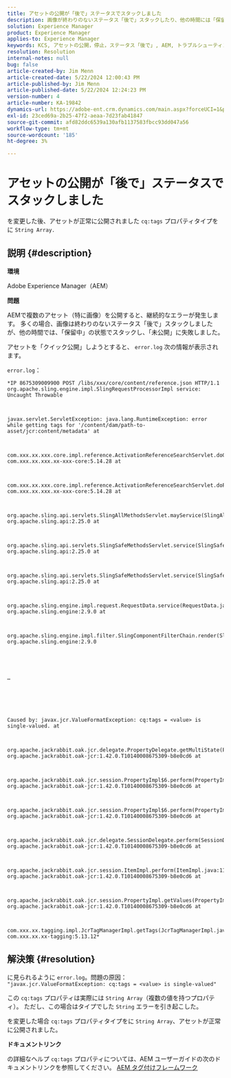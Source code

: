 ```yaml
---
title: アセットの公開が「後で」ステータスでスタックしました
description: 画像が終わりのないステータス「後で」スタックしたり、他の時間には「保留中」ステータスでスタックしたりする、AEMの問題を解決する方法を説明します。
solution: Experience Manager
product: Experience Manager
applies-to: Experience Manager
keywords: KCS, アセットの公開，停止，ステータス「後で」, AEM, トラブルシューティング，Adobe Experience Manager
resolution: Resolution
internal-notes: null
bug: false
article-created-by: Jim Menn
article-created-date: 5/22/2024 12:00:43 PM
article-published-by: Jim Menn
article-published-date: 5/22/2024 12:24:23 PM
version-number: 4
article-number: KA-19842
dynamics-url: https://adobe-ent.crm.dynamics.com/main.aspx?forceUCI=1&pagetype=entityrecord&etn=knowledgearticle&id=87824ae5-3218-ef11-9f8a-6045bd006268
exl-id: 23ced69a-2b25-47f2-aeaa-7d23fab41847
source-git-commit: afd82ddc6539a130afb1137583fbcc93dd047a56
workflow-type: tm+mt
source-wordcount: '185'
ht-degree: 3%

---
```


# アセットの公開が「後で」ステータスでスタックしました


を変更した後、アセットが正常に公開されました `cq:tags` プロパティタイプをに `String Array.`

## 説明 {#description}


<b>環境</b>

Adobe Experience Manager（AEM）

<b>問題</b>

AEMで複数のアセット（特に画像）を公開すると、継続的なエラーが発生します。 多くの場合、画像は終わりのないステータス「後で」スタックしましたが、他の時間では、「保留中」の状態でスタックし、「未公開」に失敗しました。

アセットを「クイック公開」しようとすると、 `error.log` 次の情報が表示されます。

`error.log`：


```
*IP 8675309009900 POST /libs/xxx/core/content/reference.json HTTP/1.1 org.apache.sling.engine.impl.SlingRequestProcessorImpl service: Uncaught Throwable



javax.servlet.ServletException: java.lang.RuntimeException: error while getting tags for '/content/dam/path-to-asset/jcr:content/metadata' at

 

com.xxx.xx.xxx.core.impl.reference.ActivationReferenceSearchServlet.doGet(ActivationReferenceSearchServlet.java:140) com.xxx.xx.xxx.xx-xxx-core:5.14.28 at



com.xxx.xx.xxx.core.impl.reference.ActivationReferenceSearchServlet.doPost(ActivationReferenceSearchServlet.java:100) com.xxx.xx.xxx.xx-xxx-core:5.14.28 at

 

org.apache.sling.api.servlets.SlingAllMethodsServlet.mayService(SlingAllMethodsServlet.java:146) org.apache.sling.api:2.25.0 at

 

org.apache.sling.api.servlets.SlingSafeMethodsServlet.service(SlingSafeMethodsServlet.java:342) org.apache.sling.api:2.25.0 at



org.apache.sling.api.servlets.SlingSafeMethodsServlet.service(SlingSafeMethodsServlet.java:374) org.apache.sling.api:2.25.0 at



org.apache.sling.engine.impl.request.RequestData.service(RequestData.java:583) org.apache.sling.engine:2.9.0 at



org.apache.sling.engine.impl.filter.SlingComponentFilterChain.render(SlingComponentFilterChain.java:45) org.apache.sling.engine:2.9.0





…






Caused by: javax.jcr.ValueFormatException: cq:tags = <value> is single-valued. at



org.apache.jackrabbit.oak.jcr.delegate.PropertyDelegate.getMultiState(PropertyDelegate.java:137) org.apache.jackrabbit.oak-jcr:1.42.0.T10140008675309-b8e0cd6 at



org.apache.jackrabbit.oak.jcr.session.PropertyImpl$6.perform(PropertyImpl.java:266) org.apache.jackrabbit.oak-jcr:1.42.0.T10140008675309-b8e0cd6 at



org.apache.jackrabbit.oak.jcr.session.PropertyImpl$6.perform(PropertyImpl.java:261) org.apache.jackrabbit.oak-jcr:1.42.0.T10140008675309-b8e0cd6 at

 

org.apache.jackrabbit.oak.jcr.delegate.SessionDelegate.perform(SessionDelegate.java:210) org.apache.jackrabbit.oak-jcr:1.42.0.T10140008675309-b8e0cd6 at

 

org.apache.jackrabbit.oak.jcr.session.ItemImpl.perform(ItemImpl.java:112) org.apache.jackrabbit.oak-jcr:1.42.0.T10140008675309-b8e0cd6 at

 

org.apache.jackrabbit.oak.jcr.session.PropertyImpl.getValues(PropertyImpl.java:261) org.apache.jackrabbit.oak-jcr:1.42.0.T10140008675309-b8e0cd6 at

 

com.xxx.xx.tagging.impl.JcrTagManagerImpl.getTags(JcrTagManagerImpl.java:797) com.xxx.xx.xx-tagging:5.13.12*
```



## 解決策 {#resolution}


に見られるように `error.log`。問題の原因： `"javax.jcr.ValueFormatException: cq:tags = <value> is single-valued"`

この `cq:tags` プロパティは実際には `String Array`（複数の値を持つプロパティ）。 ただし、この場合はタイプでした `String` エラーを引き起こした。

を変更した場合 `cq:tags` プロパティタイプをに `String Array`、アセットが正常に公開されました。

<b>ドキュメントリンク</b>

の詳細なヘルプ `cq:tags` プロパティについては、AEM ユーザーガイドの次のドキュメントリンクを参照してください。
[AEM タグ付けフレームワーク](https://experienceleague.adobe.com/en/docs/experience-manager-65/content/implementing/developing/platform/tagging/framework)

